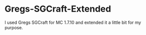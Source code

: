 # Gregs-SGCraft-Extended
I used Gregs SGCraft for MC 1.7.10 and extended it a little bit for my purpose. 
